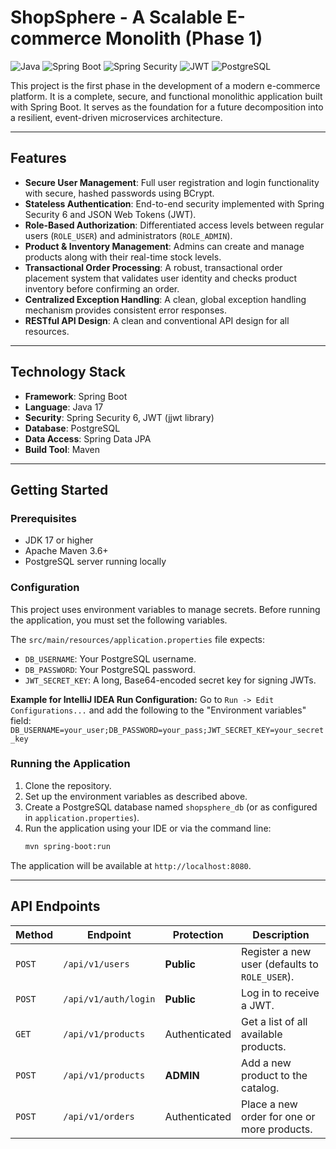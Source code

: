 # ShopSphere - A Scalable E-commerce Monolith (Phase 1)

![Java](https://img.shields.io/badge/Java-17-blue)
![Spring Boot](https://img.shields.io/badge/Spring%20Boot-3.x-brightgreen)
![Spring Security](https://img.shields.io/badge/Spring%20Security-6.x-blueviolet)
![JWT](https://img.shields.io/badge/Security-JWT-purple)
![PostgreSQL](https://img.shields.io/badge/PostgreSQL-blue)

This project is the first phase in the development of a modern e-commerce platform. It is a complete, secure, and functional monolithic application built with Spring Boot. It serves as the foundation for a future decomposition into a resilient, event-driven microservices architecture.

---

## Features

- **Secure User Management**: Full user registration and login functionality with secure, hashed passwords using BCrypt.
- **Stateless Authentication**: End-to-end security implemented with Spring Security 6 and JSON Web Tokens (JWT).
- **Role-Based Authorization**: Differentiated access levels between regular users (`ROLE_USER`) and administrators (`ROLE_ADMIN`).
- **Product & Inventory Management**: Admins can create and manage products along with their real-time stock levels.
- **Transactional Order Processing**: A robust, transactional order placement system that validates user identity and checks product inventory before confirming an order.
- **Centralized Exception Handling**: A clean, global exception handling mechanism provides consistent error responses.
- **RESTful API Design**: A clean and conventional API design for all resources.

---

## Technology Stack

- **Framework**: Spring Boot
- **Language**: Java 17
- **Security**: Spring Security 6, JWT (jjwt library)
- **Database**: PostgreSQL
- **Data Access**: Spring Data JPA
- **Build Tool**: Maven

---

## Getting Started

### Prerequisites

- JDK 17 or higher
- Apache Maven 3.6+
- PostgreSQL server running locally

### Configuration

This project uses environment variables to manage secrets. Before running the application, you must set the following variables.

The `src/main/resources/application.properties` file expects:
- `DB_USERNAME`: Your PostgreSQL username.
- `DB_PASSWORD`: Your PostgreSQL password.
- `JWT_SECRET_KEY`: A long, Base64-encoded secret key for signing JWTs.

**Example for IntelliJ IDEA Run Configuration:**
Go to `Run -> Edit Configurations...` and add the following to the "Environment variables" field:
`DB_USERNAME=your_user;DB_PASSWORD=your_pass;JWT_SECRET_KEY=your_secret_key`

### Running the Application

1.  Clone the repository.
2.  Set up the environment variables as described above.
3.  Create a PostgreSQL database named `shopsphere_db` (or as configured in `application.properties`).
4.  Run the application using your IDE or via the command line:
    ```bash
    mvn spring-boot:run
    ```
The application will be available at `http://localhost:8080`.

---

## API Endpoints

| Method  | Endpoint                         | Protection   | Description                                           |
|---------|----------------------------------|--------------|-------------------------------------------------------|
| `POST`  | `/api/v1/users`                  | **Public** | Register a new user (defaults to `ROLE_USER`).          |
| `POST`  | `/api/v1/auth/login`             | **Public** | Log in to receive a JWT.                                |
| `GET`   | `/api/v1/products`               | Authenticated | Get a list of all available products.                |
| `POST`  | `/api/v1/products`               | **ADMIN** | Add a new product to the catalog.                        |
| `POST`  | `/api/v1/orders`                 | Authenticated | Place a new order for one or more products.          |
